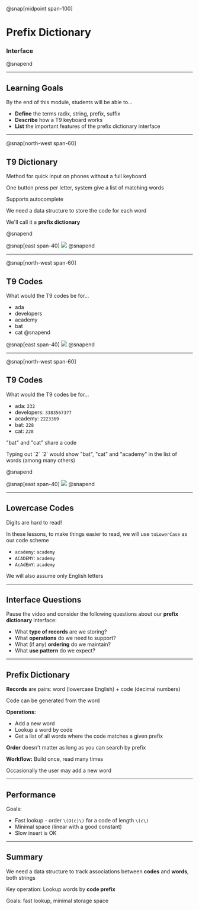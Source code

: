 @snap[midpoint span-100]

# Prefix Dictionary

### Interface

@snapend

---

## Learning Goals

By the end of this module, students will be able to...

- **Define** the terms radix, string, prefix, suffix
- **Describe** how a T9 keyboard works
- **List** the important features of the prefix dictionary interface

---

@snap[north-west span-60]
## T9 Dictionary

Method for quick input on phones without a full keyboard

<p class="small">One button press per letter, system give a list of matching words</p>

<p class="small">Supports autocomplete</p>

We need a data structure to store the code for each word

We'll call it a **prefix dictionary**

@snapend

@snap[east span-40]
![](tries/images/t9-keyboard.png)
@snapend

---

@snap[north-west span-60]
## T9 Codes

What would the T9 codes be for...

- ada
- developers
- academy
- bat
- cat
@snapend

@snap[east span-40]
![](tries/images/t9-keyboard.png)
@snapend

---

@snap[north-west span-60]
## T9 Codes

What would the T9 codes be for...

- ada: `232`
- developers: `3383567377`
- academy: `2223369`
- bat: `228`
- cat: `228`

<p class="small">"bat" and "cat" share a code</p>

<p class="small fragment">Typing out `2` `2` would show "bat", "cat" and "academy" in the list of words (among many others)</p>
@snapend

@snap[east span-40]
![](tries/images/t9-keyboard.png)
@snapend

---

## Lowercase Codes

Digits are hard to read!

In these lessons, to make things easier to read, we will use `toLowerCase` as our code scheme

- `academy`: `academy`
- `ACADEMY`: `academy`
- `AcAdEmY`: `academy`

We will also assume only English letters

---

## Interface Questions

Pause the video and consider the following questions about our **prefix dictionary** interface:

- What **type of records** are we storing?
- What **operations** do we need to support?
- What (if any) **ordering** do we maintain?
- What **use pattern** do we expect?

---

## Prefix Dictionary

**Records** are pairs: word (lowercase English) + code (decimal numbers)

<p class="small">Code can be generated from the word</p>

**Operations:**

<ul class="small">
<li>Add a new word</li>
<li>Lookup a word by code</li>
<li>Get a list of all words where the code matches a given prefix</li>
</ul>

**Order** doesn't matter as long as you can search by prefix

**Workflow:** Build once, read many times

<p class="small">Occasionally the user may add a new word</p>

---

## Performance

Goals:

- Fast lookup - order `\(O(c)\)` for a code of length `\(c\)`
- Minimal space (linear with a good constant)
- Slow insert is OK

---

## Summary

We need a data structure to track associations between **codes** and **words**, both strings

Key operation: Lookup words by **code prefix**

Goals: fast lookup, minimal storage space
